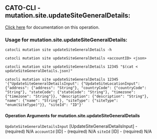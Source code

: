 
## CATO-CLI - mutation.site.updateSiteGeneralDetails:
[Click here](https://api.catonetworks.com/documentation/#mutation-updateSiteGeneralDetails) for documentation on this operation.

### Usage for mutation.site.updateSiteGeneralDetails:

`catocli mutation site updateSiteGeneralDetails -h`

`catocli mutation site updateSiteGeneralDetails <accountID> <json>`

`catocli mutation site updateSiteGeneralDetails 12345 "$(cat < updateSiteGeneralDetails.json)"`

`catocli mutation site updateSiteGeneralDetails 12345 '{"UpdateSiteGeneralDetailsInput": {"UpdateSiteLocationInput": {"address": {"address": "String"}, "countryCode": {"countryCode": "String"}, "stateCode": {"stateCode": "String"}, "timezone": {"timezone": "String"}}, "description": {"description": "String"}, "name": {"name": "String"}, "siteType": {"siteType": "enum(SiteType)"}}, "siteId": "ID"}'`

#### Operation Arguments for mutation.site.updateSiteGeneralDetails ####
`UpdateSiteGeneralDetailsInput` [UpdateSiteGeneralDetailsInput] - (required) N/A 
`accountId` [ID] - (required) N/A 
`siteId` [ID] - (required) N/A 
